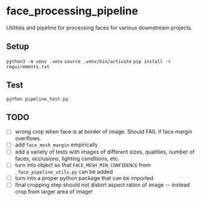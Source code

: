 # face_processing_pipeline

Utilities and pipeline for processing faces for various downstream projects.


## Setup

`python3 -m venv .venv`
`source .venv/bin/activate`
`pip install -r requirements.txt`


## Test

`python pipeline_test.py`


## TODO

- [ ] wrong crop when face is at border of image. Should FAIL if face margin overflows.
- [ ] add `face_mesh_margin` empirically
- [ ] add a variety of tests with images of different sizes, qualities, number of faces, occlusions, lighting conditions, etc.
- [ ] turn into object so that `FACE_MESH_MIN_CONFIDENCE` from `_face_pipeline_utils.py` can be added
- [ ] turn into a proper python package that can be imported
- [ ] final cropping step should not distort aspect ration of image -- instead crop from larger area of image!

